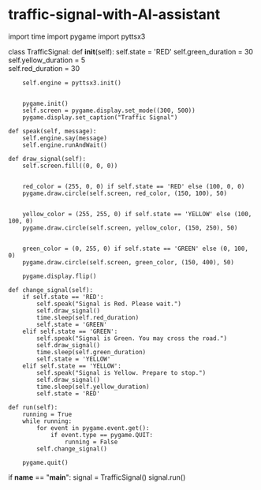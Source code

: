 
# traffic-signal-with-AI-assistant
import time
import pygame
import pyttsx3

class TrafficSignal:
    def __init__(self):
        self.state = 'RED'
        self.green_duration = 30  
        self.yellow_duration = 5  
        self.red_duration = 30   
        
        
        self.engine = pyttsx3.init()
        
        
        pygame.init()
        self.screen = pygame.display.set_mode((300, 500))
        pygame.display.set_caption("Traffic Signal")

    def speak(self, message):
        self.engine.say(message)
        self.engine.runAndWait()

    def draw_signal(self):
        self.screen.fill((0, 0, 0))

        
        red_color = (255, 0, 0) if self.state == 'RED' else (100, 0, 0)
        pygame.draw.circle(self.screen, red_color, (150, 100), 50)

        
        yellow_color = (255, 255, 0) if self.state == 'YELLOW' else (100, 100, 0)
        pygame.draw.circle(self.screen, yellow_color, (150, 250), 50)

        
        green_color = (0, 255, 0) if self.state == 'GREEN' else (0, 100, 0)
        pygame.draw.circle(self.screen, green_color, (150, 400), 50)

        pygame.display.flip()

    def change_signal(self):
        if self.state == 'RED':
            self.speak("Signal is Red. Please wait.")
            self.draw_signal()
            time.sleep(self.red_duration)
            self.state = 'GREEN'
        elif self.state == 'GREEN':
            self.speak("Signal is Green. You may cross the road.")
            self.draw_signal()
            time.sleep(self.green_duration)
            self.state = 'YELLOW'
        elif self.state == 'YELLOW':
            self.speak("Signal is Yellow. Prepare to stop.")
            self.draw_signal()
            time.sleep(self.yellow_duration)
            self.state = 'RED'

    def run(self):
        running = True
        while running:
            for event in pygame.event.get():
                if event.type == pygame.QUIT:
                    running = False
            self.change_signal()

        pygame.quit()

if __name__ == "__main__":
    signal = TrafficSignal()
    signal.run()
